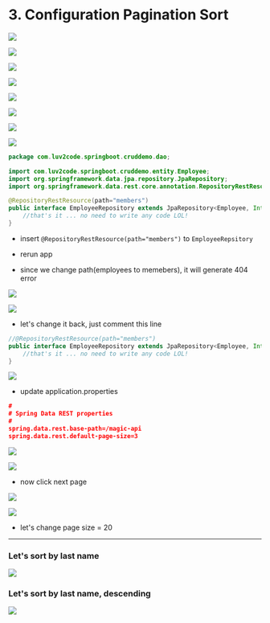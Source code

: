 # 3. Configuration Pagination Sort

![](img/2020-04-05-23-55-34.png)

![](img/2020-04-05-23-56-02.png)

![](img/2020-04-05-23-56-24.png)

![](img/2020-04-05-23-56-42.png)

![](img/2020-04-05-23-57-02.png)

![](img/2020-04-05-23-57-17.png)

![](img/2020-04-05-23-58-00.png)

![](img/2020-04-05-23-59-27.png)

```java
package com.luv2code.springboot.cruddemo.dao;

import com.luv2code.springboot.cruddemo.entity.Employee;
import org.springframework.data.jpa.repository.JpaRepository;
import org.springframework.data.rest.core.annotation.RepositoryRestResource;

@RepositoryRestResource(path="members")
public interface EmployeeRepository extends JpaRepository<Employee, Integer> {
    //that's it ... no need to write any code LOL!
}
```

- insert `@RepositoryRestResource(path="members")` to `EmployeeRepsitory`

- rerun app

- since we change path(employees to memebers), it will generate 404 error

![](img/2020-04-06-00-02-29.png)

![](img/2020-04-06-00-04-04.png)

- let's change it back, just comment this line 

```java
//@RepositoryRestResource(path="members")
public interface EmployeeRepository extends JpaRepository<Employee, Integer> {
    //that's it ... no need to write any code LOL!
}
```

![](img/2020-04-06-00-06-22.png)

- update application.properties

```json
#
# Spring Data REST properties
#
spring.data.rest.base-path=/magic-api
spring.data.rest.default-page-size=3
```

![](img/2020-04-06-00-07-57.png)

![](img/2020-04-06-00-08-12.png)

- now click next page

![](img/2020-04-06-00-09-23.png)

![](img/2020-04-06-00-10-26.png)

- let's change page size = 20

---

### Let's sort by last name

![](img/2020-04-06-00-13-52.png)

### Let's sort by last name, descending

![](img/2020-04-06-00-15-19.png)





